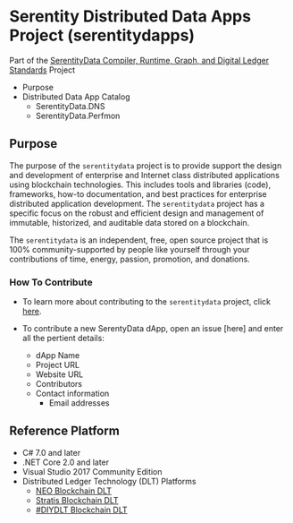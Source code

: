 # Serentity Distributed Data Apps Project (serentitydapps)

Part of the [SerentityData Compiler, Runtime, Graph, and Digital Ledger Standards](https://github.com/mwherman2000/serentitydata) Project

* Purpose
* Distributed Data App Catalog
    * SerentityData.DNS
    * SerentityData.Perfmon

## Purpose

The purpose of the `serentitydata` project is to provide support the design and development of enterprise and Internet class 
distributed applications using blockchain technologies. This includes tools and libraries (code), frameworks, how-to documentation, 
and best practices for enterprise distributed application development. The `serentitydata` project has a specific focus on the robust 
and efficient design and management of immutable, historized, and auditable data stored on a blockchain.

The `serentitydata` is an independent, free, open source project that is 100% community-supported by people like yourself through 
your contributions of time, energy, passion, promotion, and donations.  

### How To Contribute

* To learn more about contributing to the `serentitydata` project, click 
[here](https://github.com/mwherman2000/serentitydata/blob/master/CONTRIBUTE.md).

* To contribute a new SerentyData dApp, open an issue [here] and enter all the pertient details:
    * dApp Name
    * Project URL
    * Website URL
    * Contributors
    * Contact information
        * Email addresses

## Reference Platform

* C# 7.0 and later
* .NET Core 2.0 and later
* Visual Studio 2017 Community Edition
* Distributed Ledger Technology (DLT) Platforms
    * [NEO Blockchain DLT](http://neo.org)
    * [Stratis Blockchain DLT](http://www.stratisplatform.com)
    * [#DIYDLT Blockchain DLT](https://www.linkedin.com/feed/update/urn:li:activity:6414282773086949376)
